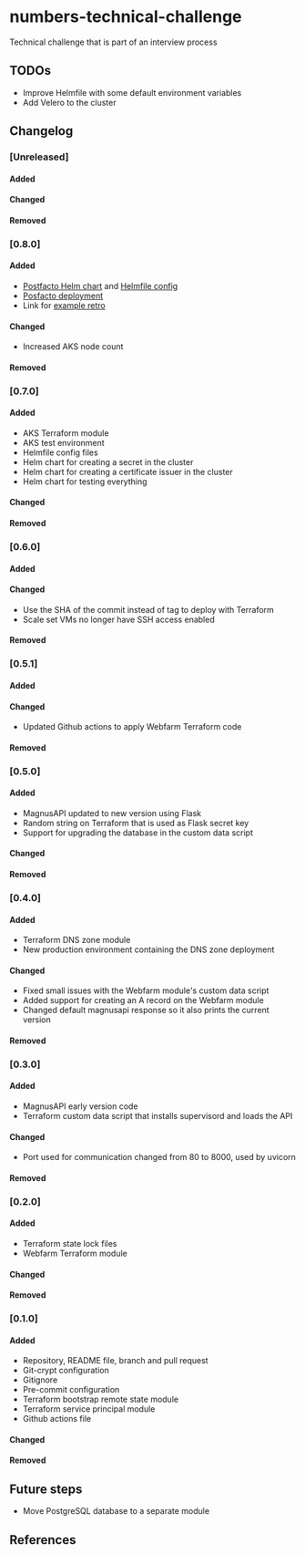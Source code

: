 # numbers-technical-challenge
Technical challenge that is part of an interview process

## TODOs
- Improve Helmfile with some default environment variables
- Add Velero to the cluster

## Changelog

### [Unreleased]
#### Added
#### Changed
#### Removed
### [0.8.0]
#### Added
- [Postfacto Helm chart](helmfile/charts/postfacto) and [Helmfile config](helmfile/helmfiles/postfacto)
- [Posfacto deployment](https://postfacto-test.apilabs.xyz)
- Link for [example retro](https://postfacto-test.apilabs.xyz/retros/infra-1/join/1eyjJfzWAfTVXhKguwd4r5O0U0dnHH1t)
#### Changed
- Increased AKS node count
#### Removed
### [0.7.0]
#### Added
- AKS Terraform module
- AKS test environment
- Helmfile config files
- Helm chart for creating a secret in the cluster
- Helm chart for creating a certificate issuer in the cluster
- Helm chart for testing everything
#### Changed
#### Removed
### [0.6.0]
#### Added
#### Changed
- Use the SHA of the commit instead of tag to deploy with Terraform
- Scale set VMs no longer have SSH access enabled
#### Removed
### [0.5.1]
#### Added
#### Changed
- Updated Github actions to apply Webfarm Terraform code
#### Removed
### [0.5.0]
#### Added
- MagnusAPI updated to new version using Flask
- Random string on Terraform that is used as Flask secret key
- Support for upgrading the database in the custom data script
#### Changed
#### Removed
### [0.4.0]
#### Added
- Terraform DNS zone module
- New production environment containing the DNS zone deployment
#### Changed
- Fixed small issues with the Webfarm module's custom data script
- Added support for creating an A record on the Webfarm module
- Changed default magnusapi response so it also prints the current version
#### Removed
### [0.3.0]
#### Added
- MagnusAPI early version code
- Terraform custom data script that installs supervisord and loads the API
#### Changed
- Port used for communication changed from 80 to 8000, used by uvicorn
#### Removed
### [0.2.0]
#### Added
- Terraform state lock files
- Webfarm Terraform module
#### Changed
#### Removed
### [0.1.0]
#### Added
- Repository, README file, branch and pull request
- Git-crypt configuration
- Gitignore
- Pre-commit configuration
- Terraform bootstrap remote state module
- Terraform service principal module
- Github actions file
#### Changed
#### Removed

## Future steps
- Move PostgreSQL database to a separate module

## References

[1]: https://github.com/hashicorp/terraform-provider-azurerm/issues/8534
